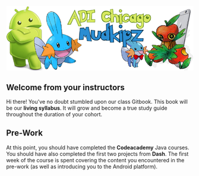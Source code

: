 ![adi-mudkipz.png](adi-mudkipz.png)

## Welcome from your instructors

Hi there! You've no doubt stumbled upon our class Gitbook. This book will be our **living syllabus**. It will grow and become a true study guide throughout the duration of your cohort.

## Pre-Work

At this point, you should have completed the **Codeacademy** Java courses. You should have also completed the first two projects from **Dash**. The first week of the course is spent covering the content you encountered in the pre-work (as well as introducing you to the Android platform).
